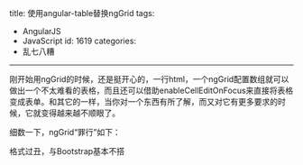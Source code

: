 title: 使用angular-table替换ngGrid
tags:
  - AngularJS
  - JavaScript
id: 1619
categories:
  - 乱七八糟
---

刚开始用ngGrid的时候，还是挺开心的，一行html，一个ngGrid配置数组就可以做出一个不太难看的表格，而且还可以借助enableCellEditOnFocus来直接将表格变成表单。和其它的一样，当你对一个东西有所了解，而又对它有更多要求的时候，它就变得越来越不顺眼了。

细数一下，ngGrid“罪行”如下：

格式过丑，与Bootstrap基本不搭